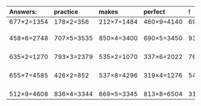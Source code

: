 | Answers: | practice | makes | perfect | ! |
| :--- | :--- | :--- | :--- | :--- |
| 677×2=1354 | 178×2=356 | 212×7=1484 | 460×9=4140 | 699×6=4194 | 
|   |   |   |   |   | 
|   |   |   |   |   | 
|   |   |   |   |   | 
| 458×6=2748 | 707×5=3535 | 850×4=3400 | 690×5=3450 | 930×9=8370 | 
|   |   |   |   |   | 
|   |   |   |   |   | 
|   |   |   |   |   | 
|   |   |   |   |   | 
| 635×2=1270 | 793×3=2379 | 535×2=1070 | 337×6=2022 | 764×7=5348 | 
|   |   |   |   |   | 
|   |   |   |   |   | 
|   |   |   |   |   | 
|   |   |   |   |   | 
| 655×7=4585 | 426×2=852 | 537×8=4296 | 319×4=1276 | 546×6=3276 | 
|   |   |   |   |   | 
|   |   |   |   |   | 
|   |   |   |   |   | 
|   |   |   |   |   | 
| 512×9=4608 | 836×4=3344 | 669×5=3345 | 813×8=6504 | 313×4=1252 | 
